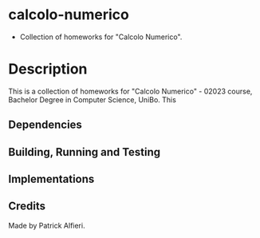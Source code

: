 # calcolo-numerico
 - Collection of homeworks for "Calcolo Numerico".  

# Description
This is a collection of homeworks for "Calcolo Numerico" - 02023 course, Bachelor Degree in Computer Science, UniBo. This  

## Dependencies

## Building, Running and Testing

## Implementations

## Credits
Made by Patrick Alfieri. 
